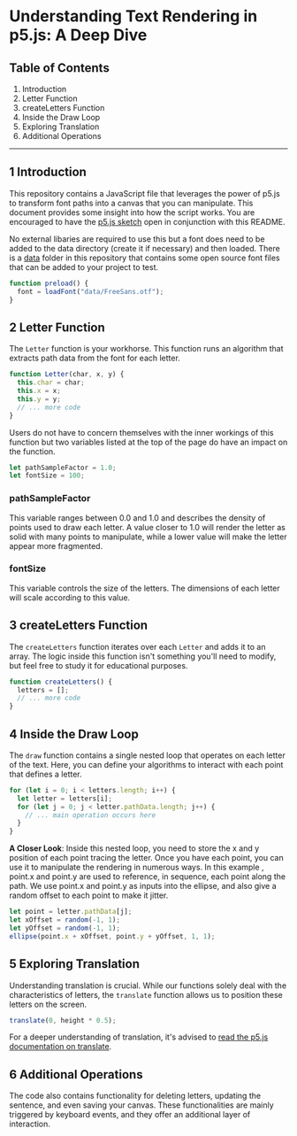 # Understanding Text Rendering in p5.js: A Deep Dive

## Table of Contents

1. Introduction
2. Letter Function
3. createLetters Function
4. Inside the Draw Loop
5. Exploring Translation
6. Additional Operations

---

## 1 Introduction

This repository contains a JavaScript file that leverages the power of p5.js to transform font paths into a canvas that you can manipulate. This document provides some insight 
into how the script works. You are encouraged to have the [p5.js sketch](https://github.com/creativetechnologylab/interactive-typography-p5/blob/main/sketch.js) open in conjunction with this README.


No external libaries are required to use this but a font does need to be added to the data directory (create it if necessary) and then loaded. There is a [data](https://github.com/creativetechnologylab/interactive-typography-p5/tree/main/data) folder in this repository that contains some open source font files that can be added to your project to test. 

```javascript
function preload() {
  font = loadFont("data/FreeSans.otf");
}
```


## 2 Letter Function

The `Letter` function is your workhorse. This function runs an algorithm that extracts path data from the font for each letter.

```javascript
function Letter(char, x, y) {
  this.char = char;
  this.x = x;
  this.y = y;
  // ... more code
}
```

Users do not have to concern themselves with the inner workings of this function but two variables listed at the top of the page do have an impact on the function.

```javascript
let pathSampleFactor = 1.0;
let fontSize = 100;
```

### pathSampleFactor

This variable ranges between 0.0 and 1.0 and describes the density of points used to draw each letter. A value closer to 1.0 will render the letter as solid with many points to manipulate, while a lower value will make the letter appear more fragmented.

### fontSize

This variable controls the size of the letters. The dimensions of each letter will scale according to this value.


## 3 createLetters Function

The `createLetters` function iterates over each `Letter` and adds it to an array. The logic inside this function isn't something you'll need to modify, but feel free to study it for educational purposes.

```javascript
function createLetters() {
  letters = [];
  // ... more code
}
```


## 4 Inside the Draw Loop

The `draw` function contains a single nested loop that operates on each letter of the text. Here, you can define your algorithms to interact with each point that defines a letter.

```javascript
for (let i = 0; i < letters.length; i++) {
  let letter = letters[i];
  for (let j = 0; j < letter.pathData.length; j++) {
    // ... main operation occurs here
  }
}
```

**A Closer Look**: Inside this nested loop, you need to store the x and y position of each point tracing the letter. Once you have each point, you can use it to manipulate the rendering in numerous ways.
In this example , point.x and point.y are used to reference, in sequence, each point along the path. We use point.x and point.y as inputs into the ellipse, and also give a random offset to each point to 
make it jitter. 

```javascript
let point = letter.pathData[j];
let xOffset = random(-1, 1);
let yOffset = random(-1, 1);
ellipse(point.x + xOffset, point.y + yOffset, 1, 1);
```

## 5 Exploring Translation

Understanding translation is crucial. While our functions solely deal with the characteristics of letters, the `translate` function allows us to position these letters on the screen.

```javascript
translate(0, height * 0.5);
```

For a deeper understanding of translation, it's advised to [read the p5.js documentation on translate](https://p5js.org/reference/#/p5/translate).

## 6 Additional Operations

The code also contains functionality for deleting letters, updating the sentence, and even saving your canvas. These functionalities are mainly triggered by keyboard events, and they offer an additional layer of interaction.
